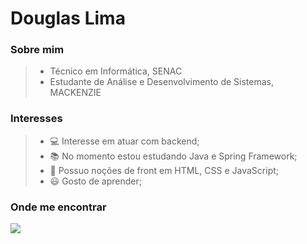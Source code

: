 # Douglas Lima

  

### Sobre mim

>- Técnico em Informática, SENAC
>- Estudante de Análise e Desenvolvimento de Sistemas, MACKENZIE

  

### Interesses

>- :computer: Interesse em atuar com backend;
>- :books: No momento estou estudando Java e Spring Framework;
>- :beginner: Possuo noções de front em HTML, CSS e JavaScript;
>- :smiley: Gosto de aprender;


### Onde me encontrar

[<img src="https://img.shields.io/badge/linkedin-%230077B5.svg?&style=for-the-badge&logo=linkedin&logoColor=white" />](https://www.linkedin.com/in/douglima/)
